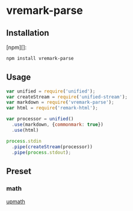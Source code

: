 # vremark-parse

## Installation

[npm][]:

```sh
npm install vremark-parse
```

## Usage

```js
var unified = require('unified');
var createStream = require('unified-stream');
var markdown = require('vremark-parse');
var html = require('remark-html');

var processor = unified()
  .use(markdown, {commonmark: true})
  .use(html)

process.stdin
  .pipe(createStream(processor))
  .pipe(process.stdout);
```

## Preset

### math

[upmath](https://upmath.me/)